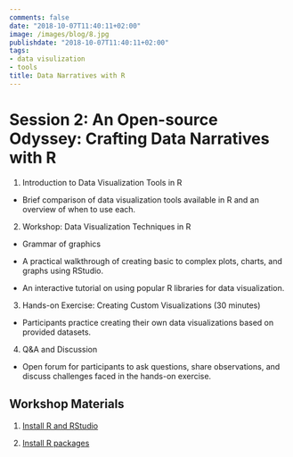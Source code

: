 ```yaml
---
comments: false
date: "2018-10-07T11:40:11+02:00"
image: /images/blog/8.jpg
publishdate: "2018-10-07T11:40:11+02:00"
tags:
- data visulization
- tools
title: Data Narratives with R
---
```

# Session 2: An Open-source Odyssey: Crafting Data Narratives with R 

1.	Introduction to Data Visualization Tools in R 

  -	Brief comparison of data visualization tools available in R and an overview of when to use each.
  
2.	Workshop: Data Visualization Techniques in R 

  -	Grammar of graphics
  
  - A practical walkthrough of creating basic to complex plots, charts, and graphs using RStudio. 
  
  - An interactive tutorial on using popular R libraries for data visualization.
  
3.	Hands-on Exercise: Creating Custom Visualizations (30 minutes)

  - Participants practice creating their own data visualizations based on provided datasets.
  
4.	Q&A and Discussion 

  -	Open forum for participants to ask questions, share observations, and discuss challenges faced in the hands-on exercise.


## Workshop Materials

1. [Install R and RStudio](https://r4fun.netlify.app/blog/topic1/)

2. [Install R packages](https://r4fun.netlify.app/blog/topic2/)
